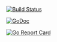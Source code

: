 [![Build Status](https://xplaceholderci.gugagaga.fun/buildStatus/icon?job=xplaceholder/executor/draft)](https://xplaceholderci.gugagaga.fun/job/xplaceholder/job/executor/job/draft/)

[![GoDoc](https://godoc.org/github.com/xplaceholder/executor?status.svg)](https://godoc.org/github.com/xplaceholder/executor)

[![Go Report Card](https://goreportcard.com/badge/xplaceholder/executor)](https://goreportcard.com/report/xplaceholder/executor)